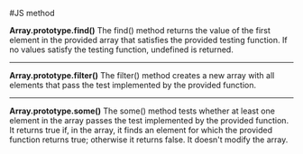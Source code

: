 #JS method

**Array.prototype.find()**
The find() method returns the value of the first element in the provided array that satisfies the provided testing function. If no values satisfy the testing function, undefined is returned.

---

**Array.prototype.filter()**
The filter() method creates a new array with all elements that pass the test implemented by the provided function.

---

**Array.prototype.some()**
The some() method tests whether at least one element in the array passes the test implemented by the provided function. 
It returns true if, in the array, it finds an element for which the provided function returns true; otherwise it returns false. It doesn't modify the array.
